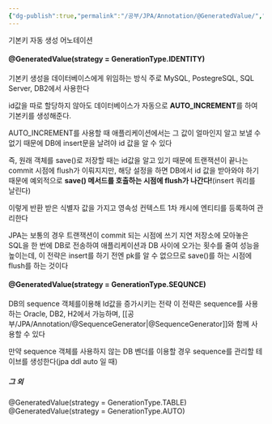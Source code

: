```yaml
---
{"dg-publish":true,"permalink":"/공부/JPA/Annotation/@GeneratedValue/","dgPassFrontmatter":true}
---
```


기본키 자동 생성 어노테이션

#### @GeneratedValue(strategy = GenerationType.IDENTITY)
기본키 생성을 데이터베이스에게 위임하는 방식
주로 MySQL, PostegreSQL, SQL Server, DB2에서 사용한다

id값을 따로 할당하지 않아도 데이터베이스가 자동으로 **AUTO_INCREMENT**를 하여 기본키를 생성해준다.

AUTO_INCREMENT를 사용할 때 애플리케이션에서는 그 값이 얼마인지 알고 보낼 수 없기 때문에 DB에 insert문을 날려야 id 값을 알 수 있다

즉, 원래 객체를 save()로 저장할 때는 id값을 알고 있기 때문에 트랜잭션이 끝나는 commit 시점에 flush가 이뤄지지만, 해당 설정을 하면 DB에서 id 값을 받아와야 하기 때문에 예외적으로 **save() 메서드를 호출하는 시점에 flush가 나간다!**(insert 쿼리를 날린다)

이렇게 반환 받은 식별자 값을 가지고 영속성 컨텍스트 1차 캐시에 엔티티를 등록하여 관리한다

JPA는 보통의 경우 트랜잭션이 commit 되는 시점에 쓰기 지연 저장소에 모아놓은 SQL을 한 번에 DB로 전송하여 애플리케이션과 DB 사이에 오가는 횟수를 줄여 성능을 높이는데, 이 전략은 insert를 하기 전엔 pk를 알 수 없으므로 save()를 하는 시점에 flush를 하는 것이다
#### @GeneratedValue(strategy = GenerationType.SEQUNCE)
DB의 sequence 객체를이용해 Id값을 증가시키는 전략
이 전략은 sequence를 사용하는 Oracle, DB2, H2에서 가능하며, [[공부/JPA/Annotation/@SequenceGenerator\|@SequenceGenerator]]와 함께 사용할 수 있다

만약 sequence 객체를 사용하지 않는 DB 벤더를 이용할 경우 sequence를 관리할 테이브를 생성한다(jpa ddl auto 일 때)
##### 그 외 
@GeneratedValue(strategy = GenerationType.TABLE)
@GeneratedValue(strategy = GenerationType.AUTO)
